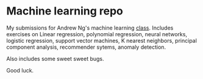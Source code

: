 # Machine learning repo

My submissions for Andrew Ng's machine learning [class](https://www.coursera.org/learn/machine-learning).
Includes exercises on Linear regression, polynomial regression, neural networks, logistic regression, support vector machines, 
K nearest neighbors, principal component analysis, recommender sytems, anomaly detection.

Also includes some sweet sweet bugs. 

Good luck.
